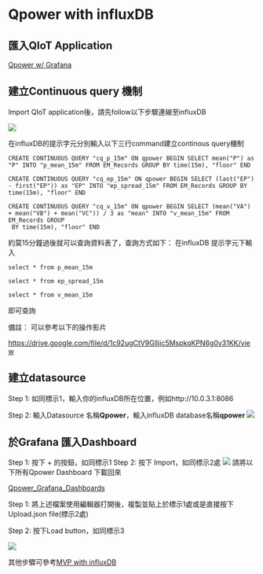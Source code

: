 # Qpower with influxDB

## 匯入QIoT Application

[Qpower w/ Grafana](https://github.com/qnap-dev/qnap-qiot-sdks/blob/master/projects/qpower-example/Qpower_InfluxDB_Grafana.json)

## 建立Continuous query 機制

Import QIoT application後，請先follow以下步驟連線至influxDB

![](https://i.imgur.com/ys1wE0i.png)

在influxDB的提示字元分別輸入以下三行command建立continous query機制
```
CREATE CONTINUOUS QUERY "cq_p_15m" ON qpower BEGIN SELECT mean("P") as "P" INTO "p_mean_15m" FROM EM_Records GROUP BY time(15m), "floor" END

CREATE CONTINUOUS QUERY "cq_ep_15m" ON qpower BEGIN SELECT (last("EP") - first("EP")) as "EP" INTO "ep_spread_15m" FROM EM_Records GROUP BY time(15m), "floor" END

CREATE CONTINUOUS QUERY "cq_v_15m" ON qpower BEGIN SELECT (mean("VA") + mean("VB") + mean("VC")) / 3 as "mean" INTO "v_mean_15m" FROM EM_Records GROUP
 BY time(15m), "floor" END
```

約莫15分鐘過後就可以查詢資料表了，查詢方式如下：
在influxDB 提示字元下輸入
```
select * from p_mean_15m
```

```
select * from ep_spread_15m
```
```
select * from v_mean_15m
```
即可查詢

備註：
可以參考以下的操作影片

https://drive.google.com/file/d/1c92ugCtV9GlIjic5MspkqKPN6g0v31KK/view

## 建立datasource
Step 1: 如同標示1，輸入你的influxDB所在位置，例如http://10.0.3.1:8086

Step 2: 輸入Datasource 名稱**Qpower**，輸入influxDB database名稱**qpower**
![](https://i.imgur.com/tCUrZBj.png)


## 於Grafana 匯入Dashboard

Step 1: 按下 + 的按鈕，如同標示1
Step 2: 按下 Import，如同標示2處 
![](https://i.imgur.com/QSNjDdy.png)
請將以下所有Qpower Dashboard 下載回來

[Qpower_Grafana_Dashboards](https://github.com/qnap-dev/qnap-qiot-sdks/tree/master/projects/qpower-example/Qpower_Grafana_Dashboards)

Step 1: 將上述檔案使用編輯器打開後，複製並貼上於標示1處或是直接按下Upload.json file(標示2處)

Step 2: 按下Load button，如同標示3

![](https://i.imgur.com/aaszr2N.png)

其他步驟可參考[MVP with influxDB](https://github.com/qnap-dev/qnap-qiot-sdks/tree/master/projects/dae-modbus-influxDB-example)
